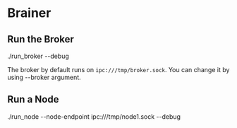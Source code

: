 # Brainer

## Run the Broker

./run_broker --debug

The broker by default runs on `ipc:///tmp/broker.sock`. You can change it by using --broker argument.

## Run a Node

./run_node --node-endpoint ipc:///tmp/node1.sock --debug
